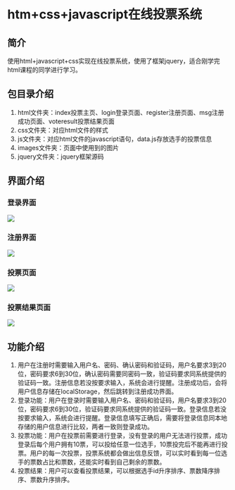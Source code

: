 # htm+css+javascript在线投票系统

## 简介
使用html+javascript+css实现在线投票系统，使用了框架jquery，适合刚学完html课程的同学进行学习。

## 包目录介绍
<ol>
<li>
    html文件夹：index投票主页、login登录页面、register注册页面、msg注册成功页面、voteresult投票结果页面
</li>
<li>
    css文件夹：对应html文件的样式
</li>
<li>
    js文件夹：对应html文件的javascript语句，data.js存放选手的投票信息
</li>
<li>
    images文件夹：页面中使用到的图片
</li>
<li>
    jquery文件夹：jquery框架源码
</li>
</ol>

## 界面介绍
### 登录界面
![](https://github.com/7summer/html-css-javascript/blob/main/interface/%E7%99%BB%E5%BD%95%E9%A1%B5%E9%9D%A2.png)

### 注册界面
![](https://github.com/7summer/html-css-javascript/blob/main/interface/%E6%B3%A8%E5%86%8C%E9%A1%B5%E9%9D%A2.png)

### 投票页面
![](https://github.com/7summer/html-css-javascript/blob/main/interface/%E6%8A%95%E7%A5%A8%E7%95%8C%E9%9D%A2.png)


### 投票结果页面
![](https://github.com/7summer/html-css-javascript/blob/main/interface/%E6%8A%95%E7%A5%A8%E7%BB%93%E6%9E%9C.png)


## 功能介绍
<ol>
<li>
    用户在注册时需要输入用户名、密码、确认密码和验证码，用户名要求3到20位，密码要求6到30位，确认密码需要同密码一致，验证码要求同系统提供的验证码一致。注册信息若没按要求输入，系统会进行提醒。注册成功后，会将用户信息存储在localStorage，然后跳转到注册成功界面。
</li>
<li>
    登录功能：用户在登录时需要输入用户名、密码和验证码，用户名要求3到20位，密码要求6到30位，验证码要求同系统提供的验证码一致。登录信息若没按要求输入，系统会进行提醒。登录信息填写正确后，需要将登录信息同本地存储的用户信息进行比较，两者一致则登录成功。
</li>
<li>
    投票功能：用户在投票前需要进行登录，没有登录的用户无法进行投票，成功登录后每个用户拥有10票，可以投给任意一位选手，10票投完后不能再进行投票。用户的每一次投票，投票系统都会做出信息反馈，可以实时看到每一位选手的票数占比和票数，还能实时看到自己剩余的票数。
</li>
<li>
    投票结果：用户可以查看投票结果，可以根据选手id升序排序、票数降序排序、票数升序排序。
</li>
</ol>
